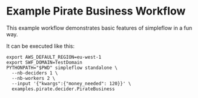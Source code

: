 Example Pirate Business Workflow
================================

This example workflow demonstrates basic features of simpleflow in a fun way.

It can be executed like this:
```
export AWS_DEFAULT_REGION=eu-west-1
export SWF_DOMAIN=TestDomain
PYTHONPATH="$PWD" simpleflow standalone \
  --nb-deciders 1 \
  --nb-workers 2 \
  --input '{"kwargs":{"money_needed": 120}}' \
  examples.pirate.decider.PirateBusiness
```
